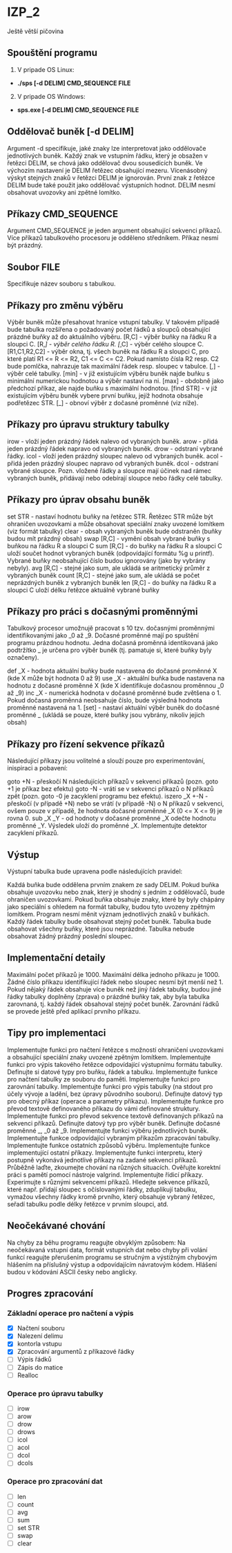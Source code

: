 # IZP_2
Ještě větší pičovina
## Spouštění programu
1. V pripade OS Linux: 
- **./sps [-d DELIM] CMD_SEQUENCE FILE**
2. V pripade OS Windows: 
- **sps.exe [-d DELIM] CMD_SEQUENCE FILE**

## Oddělovač buněk [-d DELIM]
Argument -d specifikuje, jaké znaky lze interpretovat jako oddělovače jednotlivých buněk. Každý znak ve vstupním řádku, který je obsažen v řetězci DELIM, se chová jako oddělovač dvou sousedících buněk. Ve výchozím nastavení je DELIM řetězec obsahující mezeru. Vícenásobný výskyt stejných znaků v řetězci DELIM je ignorován. První znak z řetězce DELIM bude také použit jako oddělovač výstupních hodnot. DELIM nesmí obsahovat uvozovky ani zpětné lomítko.

## Příkazy CMD_SEQUENCE
Argument CMD_SEQUENCE je jeden argument obsahující sekvenci příkazů. Více příkazů tabulkového procesoru je odděleno středníkem. Příkaz nesmí být prázdný.

## Soubor FILE
Specifikuje název souboru s tabulkou.

## Příkazy pro změnu výběru
Výběr buněk může přesahovat hranice vstupní tabulky. V takovém případě bude tabulka rozšířena o požadovaný počet řádků a sloupců obsahující prázdné buňky až do aktuálního výběru.
[R,C] - výběr buňky na řádku R a sloupci C.
[R,_] - výběr celého řádku R.
[_,C] - výběr celého sloupce C.
[R1,C1,R2,C2] - výběr okna, tj. všech buněk na řádku R a sloupci C, pro které platí R1 <= R <= R2, C1 <= C <= C2. Pokud namísto čísla R2 resp. C2 bude pomlčka, nahrazuje tak maximální řádek resp. sloupec v tabulce.
[_,_] - výběr celé tabulky.
[min] - v již existujícím výběru buněk najde buňku s minimální numerickou hodnotou a výběr nastaví na ni.
[max] - obdobně jako předchozí příkaz, ale najde buňku s maximální hodnotou.
[find STR] - v již existujícím výběru buněk vybere první buňku, jejíž hodnota obsahuje podřetězec STR.
[_] - obnoví výběr z dočasné proměnné (viz níže).

## Příkazy pro úpravu struktury tabulky
irow - vloží jeden prázdný řádek nalevo od vybraných buněk.
arow - přidá jeden prázdný řádek napravo od vybraných buněk.
drow - odstraní vybrané řádky.
icol - vloží jeden prázdný sloupec nalevo od vybraných buněk.
acol - přidá jeden prázdný sloupec napravo od vybraných buněk.
dcol - odstraní vybrané sloupce.
Pozn. vložené řádky a sloupce mají účinek nad rámec vybraných buněk, přidávají nebo odebírají sloupce nebo řádky celé tabulky.

## Příkazy pro úprav obsahu buněk
set STR - nastaví hodnotu buňky na řetězec STR. Řetězec STR může být ohraničen uvozovkami a může obsahovat speciální znaky uvozené lomítkem (viz formát tabulky)
clear - obsah vybraných buněk bude odstraněn (buňky budou mít prázdný obsah)
swap [R,C] - vymění obsah vybrané buňky s buňkou na řádku R a sloupci C
sum [R,C] - do buňky na řádku R a sloupci C uloží součet hodnot vybraných buněk (odpovídající formátu %g u printf). Vybrané buňky neobsahující číslo budou ignorovány (jako by vybrány nebyly).
avg [R,C] - stejné jako sum, ale ukládá se aritmetický průměr z vybraných buněk
count [R,C] - stejné jako sum, ale ukládá se počet neprázdných buněk z vybraných buněk
len [R,C] - do buňky na řádku R a sloupci C uloží délku řetězce aktuálně vybrané buňky

## Příkazy pro práci s dočasnými proměnnými
Tabulkový procesor umožnujě pracovat s 10 tzv. dočasnými proměnnými identifikovanými jako _0 až _9. Dočasné proměnné mají po spuštění programu prázdnou hodnotu. Jedna dočasná proměnná identikovaná jako podtržítko _ je určena pro výběr buněk (tj. pamatuje si, které buňky byly označeny).

def _X - hodnota aktuální buňky bude nastavena do dočasné proměnné X (kde X může být hodnota 0 až 9)
use _X - aktuální buňka bude nastavena na hodnotu z dočasné proměnné X (kde X identifikuje dočasnou proměnnou _0 až _9)
inc _X - numerická hodnota v dočasné proměnné bude zvětšena o 1. Pokud dočasná proměnná neobsahuje číslo, bude výsledná hodnota proměnné nastavená na 1.
[set] - nastaví aktuální výběr buněk do dočasné proměnné _ (ukládá se pouze, které buňky jsou vybrány, nikoliv jejich obsah)

## Příkazy pro řízení sekvence příkazů
Následující příkazy jsou volitelné a slouží pouze pro experimentování, inispiraci a pobavení:

goto +N - přeskočí N následujících příkazů v sekvenci příkazů (pozn. goto +1 je příkaz bez efektu)
goto -N - vrátí se v sekvenci příkazů o N příkazů zpět (pozn. goto -0 je zacyklení programu bez efektu).
iszero _X +-N - přeskočí (v případě +N) nebo se vrátí (v případě -N) o N příkazů v sekvenci, ovšem pouze v případě, že hodnota dočasné proměnné _X (0 <= X <= 9) je rovna 0.
sub _X _Y - od hodnoty v dočasné proměnné _X odečte hodnotu proměnné _Y. Výsledek uloží do proměnné _X.
Implementujte detektor zacyklení příkazů.

## Výstup
Výstupní tabulka bude upravena podle následujících pravidel:

Každá buňka bude oddělena prvním znakem ze sady DELIM.
Pokud buňka obsahuje uvozovku nebo znak, který je shodný s jedním z oddělovačů, bude ohraničen uvozovkami.
Pokud buňka obsahuje znaky, které by byly chápány jako speciální s ohledem na formát tabulky, budou tyto uvozeny zpětným lomítkem.
Program nesmí měnit význam jednotlivých znaků v buňkách.
Každý řádek tabulky bude obsahovat stejný počet buněk. Tabulka bude obsahovat všechny buňky, které jsou neprázdné. Tabulka nebude obsahovat žádný prázdný poslední sloupec.

## Implementační detaily
Maximální počet příkazů je 1000.
Maximální délka jednoho příkazu je 1000.
Žádné číslo příkazu identifikující řádek nebo sloupec nesmí být menší než 1.
Pokud nějaký řádek obsahuje více buněk než jiný řádek tabulky, budou jiné řádky tabulky doplněny (zprava) o prázdné buňky tak, aby byla tabulka zarovnaná, tj. každý řádek obsahoval stejný počet buněk. Zarovnání řádků se provede ještě před aplikací prvního příkazu.

## Tipy pro implementaci
Implementujte funkci pro načtení řetězce s možností ohraničení uvozovkami a obsahující speciální znaky uvozené zpětným lomítkem. Implementujte funkci pro výpis takového řetězce odpovídající výstupnímu formátu tabulky.
Definujte si datové typy pro buňku, řádek a tabulku.
Implementujte funkce pro načtení tabulky ze souboru do paměti. Implementujte funkci pro zarovnání tabulky. Implementujte funkci pro výpis tabulky (na stdout pro účely vývoje a ladění, bez úpravy původního souboru).
Definujte datový typ pro obecný příkaz (operace a parametry příkazu). Implementujte funkce pro převod textově definovaného příkazu do vámi definované struktury. Implementujte funkci pro převod sekvence textově definovaných příkazů na sekvenci příkazů.
Definujte datový typ pro výběr buněk. Definujte dočasné proměnné _, _0 až _9.
Implementujte funkci výběru jednotlivých buněk. Implementujte funkce odpovídající vybraným příkazům zpracování tabulky.
Implementujte funkce ostatních způsobů výběru. Implementujte funkce implementující ostatní příkazy.
Implementujte funkci interpretu, který postupně vykonává jednotlivé příkazy na zadané sekvenci příkazů.
Průběžně laďte, zkoumejte chování na různých situacích. Ověřujte korektní práci s pamětí pomocí nástroje valgrind.
Implementujte řídicí příkazy. Experimujte s různými sekvencemi příkazů. Hledejte sekvence příkazů, které např.
přidají sloupec s očíslovanými řádky,
zduplikují tabulku,
vymažou všechny řádky kromě prvního, který obsahuje vybraný řetězec,
seřadí tabulku podle délky řetězce v prvním sloupci, atd.

## Neočekávané chování
Na chyby za běhu programu reagujte obvyklým způsobem: Na neočekávaná vstupní data, formát vstupních dat nebo chyby při volání funkcí reagujte přerušením programu se stručným a výstižným chybovým hlášením na příslušný výstup a odpovídajícím návratovým kódem. Hlášení budou v kódování ASCII česky nebo anglicky.

## Progres zpracování
### Základní operace pro načtení a výpis 
- [x] Načtení souboru
- [x] Nalezení delimu
- [x] kontorla vstupu
- [x] Zpracování argumentů z příkazové řádky
- [ ] Výpis řádků
- [ ] Zápis do matice 
- [ ] Realloc

### Operace pro úpravu tabulky
- [ ] irow
- [ ] arow
- [ ] drow 
- [ ] drows
- [ ] icol
- [ ] acol
- [ ] dcol
- [ ] dcols

### Operace pro zpracování dat
- [ ] len
- [ ] count
- [ ] avg
- [ ] sum
- [ ] set STR
- [ ] swap
- [ ] clear
